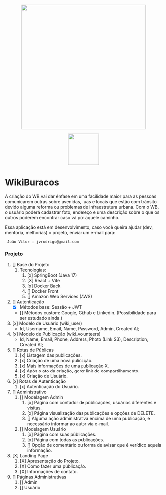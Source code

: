 <div>
<p align="center"><a href="https://laravel.com" target="_blank"><img src="https://spring.io/images/spring-logo-2022-dark-2f10e8055653ec50e693eb444291d742.svg" width="400"></a></p>
<p align="center"><a href="https://laravel.com" target="_blank"><img src="https://d33wubrfki0l68.cloudfront.net/554c3b0e09cf167f0281fda839a5433f2040b349/ecfc9/img/header_logo.svg" width="100"></a></p>
</div>

# WikiBuracos

A criação do WB vai dar ênfase em uma facilidade maior para as pessoas comunicarem outras sobre 
avenidas, ruas e locais que estão com trânsito devido alguma reforma ou problemas de infraestrutura urbana. 
Com o WB, o usuário poderá cadastrar foto, endereço e uma descrição sobre o que os outros poderem encontrar caso vá por aquele caminho.

Essa aplicação está em desenvolvimento, caso você queira ajudar (dev, mentoria, melhorias) o projeto, enviar um e-mail para:

`` 
João Vitor : jvrodrigs@gmail.com
``

### Projeto

1. [] Base do Projeto
    1. Tecnologias: 
        1. [x] SpringBoot (Java 17)
        2. [X] React + Vite 
        3. [x] Docker Back
        4. [] Docker Front 
        5. [] Amazon Web Services (AWS)
2. [] Autenticação
   * [x] Métodos base: Sessão + JWT
   * [] Métodos custom: Google, Github e Linkedin. (Possibilidade para ser estudado ainda.)
3. [x] Modelo de Usuário (wiki_user)
   * Id, Username, Email, Name, Password, Admin, Created At;
4. [x] Modelo de Publicação (wiki_volunteers)
   * Id, Name, Email, Phone, Address, Photo (Link S3), Description, Created At;
5. [] Rotas de Públicas
    1. [x] Listagem das publicações.
    2. [x] Criação de uma nova pulicação.
    3. [x] Mais informações de uma publicação X.
    4. [x] Após o ato da criação, gerar link de compartilhamento.
    5. [x] Criação de Usuário. 
6. [x] Rotas de Autenticação
    1. [x] Autenticação do Usuário.
7. [] Administrativo
    1. [] Modelagem Admin
       1. [x] Página com contador de públicações, usuários diferentes e visitas.
       2. [x] Página visualização das publicações e opções de DELETE.
       3. [] Alguma ação administrativa encima de uma publicação, é necessário informar ao autor via e-mail.
    2. [] Modelagem Usuário
       1. [x] Página com suas públicações.
       2. [x] Página com todas as publicações.
       3. [] Opção de comentário ou forma de avisar que é verídico aquela informação.
8. [X] Landing Page
    1. [X] Apresentação do Projeto.
    2. [X] Como fazer uma públicação.
    3. [X] Informações de contato.
9. [] Páginas Administrativas
    1. [] Admin
    2. [] Usuário 
